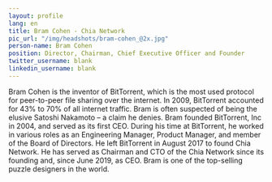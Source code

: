 ```yaml
---
layout: profile
lang: en
title: Bram Cohen - Chia Network
pic_url: "/img/headshots/bram-cohen_@2x.jpg"
person-name: Bram Cohen
position: Director, Chairman, Chief Executive Officer and Founder
twitter_username: blank
linkedin_username: blank
---
```


Bram Cohen is the inventor of BitTorrent, which is the most used protocol for peer-to-peer file sharing over the internet. In 2009, BitTorrent accounted for 43% to 70% of all internet traffic. Bram is often suspected of being the elusive Satoshi Nakamoto – a claim he denies. Bram founded BitTorrent, Inc in 2004, and served as its first CEO. During his time at BitTorrent, he worked in various roles as an Engineering Manager, Product Manager, and member of the Board of Directors. He left BitTorrent in August 2017 to found Chia Network. He has served as Chairman and CTO of the Chia Network since its founding and, since June 2019, as CEO. Bram is one of the top-selling puzzle designers in the world.
